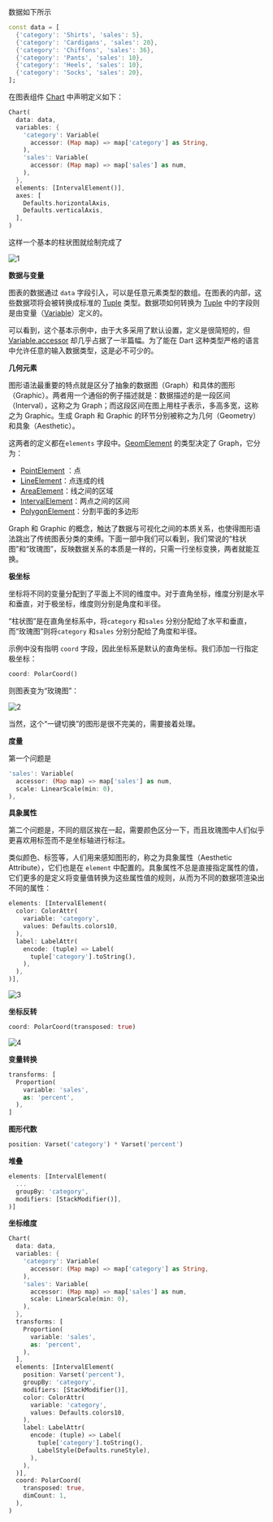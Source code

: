 数据如下所示

```dart
const data = [
  {'category': 'Shirts', 'sales': 5},
  {'category': 'Cardigans', 'sales': 20},
  {'category': 'Chiffons', 'sales': 36},
  {'category': 'Pants', 'sales': 10},
  {'category': 'Heels', 'sales': 10},
  {'category': 'Socks', 'sales': 20},
];
```

在图表组件 [Chart](https://pub.dev/documentation/graphic/latest/graphic/Chart-class.html) 中声明定义如下：

```dart
Chart(
  data: data,
  variables: {
    'category': Variable(
      accessor: (Map map) => map['category'] as String,
    ),
    'sales': Variable(
      accessor: (Map map) => map['sales'] as num,
    ),
  },
  elements: [IntervalElement()],
  axes: [
    Defaults.horizontalAxis,
    Defaults.verticalAxis,
  ],
)
```

这样一个基本的柱状图就绘制完成了

![1](1.jpg)



**数据与变量**

图表的数据通过 `data` 字段引入，可以是任意元素类型的数组。在图表的内部，这些数据项将会被转换成标准的 [Tuple](https://pub.dev/documentation/graphic/latest/graphic/Tuple.html) 类型。数据项如何转换为 [Tuple](https://pub.dev/documentation/graphic/latest/graphic/Tuple.html) 中的字段则是由变量（[Variable](https://pub.dev/documentation/graphic/latest/graphic/Variable-class.html)）定义的。

可以看到，这个基本示例中，由于大多采用了默认设置，定义是很简短的，但 [Variable.accessor](https://pub.dev/documentation/graphic/latest/graphic/Variable/accessor.html) 却几乎占据了一半篇幅。为了能在 Dart 这种类型严格的语言中允许任意的输入数据类型，这是必不可少的。

**几何元素**

图形语法最重要的特点就是区分了抽象的数据图（Graph）和具体的图形（Graphic）。两者用一个通俗的例子描述就是：数据描述的是一段区间（Interval），这称之为 Graph；而这段区间在图上用柱子表示，多高多宽，这称之为 Graphic。生成 Graph 和 Graphic 的环节分别被称之为几何（Geometry）和具象（Aesthetic）。

这两者的定义都在`elements` 字段中。[GeomElement](https://pub.dev/documentation/graphic/latest/graphic/GeomElement-class.html) 的类型决定了 Graph，它分为：

- [PointElement](https://pub.dev/documentation/graphic/latest/graphic/PointElement-class.html) ：点
- [LineElement](https://pub.dev/documentation/graphic/latest/graphic/LineElement-class.html)：点连成的线
- [AreaElement](https://pub.dev/documentation/graphic/latest/graphic/AreaElement-class.html)：线之间的区域
- [IntervalElement](https://pub.dev/documentation/graphic/latest/graphic/IntervalElement-class.html)：两点之间的区间
- [PolygonElement](https://pub.dev/documentation/graphic/latest/graphic/PolygonElement-class.html)：分割平面的多边形

Graph 和 Graphic 的概念，触达了数据与可视化之间的本质关系，也使得图形语法跳出了传统图表分类的束缚。下面一部中我们可以看到，我们常说的“柱状图”和“玫瑰图”，反映数据关系的本质是一样的，只需一行坐标变换，两者就能互换。

**极坐标**

坐标将不同的变量分配到了平面上不同的维度中。对于直角坐标，维度分别是水平和垂直，对于极坐标，维度则分别是角度和半径。

“柱状图”是在直角坐标系中，将`category` 和`sales` 分别分配给了水平和垂直，而“玫瑰图”则将`category` 和`sales` 分别分配给了角度和半径。

示例中没有指明 `coord` 字段，因此坐标系是默认的直角坐标。我们添加一行指定极坐标：

```dart
coord: PolarCoord()
```

则图表变为“玫瑰图”：

![2](2.jpg)

当然，这个“一键切换”的图形是很不完美的，需要接着处理。

**度量**

第一个问题是

```dart
'sales': Variable(
  accessor: (Map map) => map['sales'] as num,
  scale: LinearScale(min: 0),
),
```



**具象属性**

第二个问题是，不同的扇区挨在一起，需要颜色区分一下，而且玫瑰图中人们似乎更喜欢用标签而不是坐标轴进行标注。

类似颜色、标签等，人们用来感知图形的，称之为具象属性（Aesthetic Attribute），它们也是在 `element` 中配置的。具象属性不总是直接指定属性的值，它们更多的是定义将变量值转换为这些属性值的规则，从而为不同的数据项渲染出不同的属性：

```dart
elements: [IntervalElement(
  color: ColorAttr(
    variable: 'category',
    values: Defaults.colors10,
  ),
  label: LabelAttr(
    encode: (tuple) => Label(
      tuple['category'].toString(),
    ),
  ),
)],
```







![3](3.jpg)

**坐标反转**

```dart
coord: PolarCoord(transposed: true)
```

![4](4.jpg)

**变量转换**

```dart
transforms: [
  Proportion(
    variable: 'sales',
    as: 'percent',
  ),
]
```

**图形代数**

```dart
position: Varset('category') * Varset('percent')
```



**堆叠**

```dart
elements: [IntervalElement(
  ...
  groupBy: 'category',
  modifiers: [StackModifier()],
)]
```



**坐标维度**

```dart
Chart(
  data: data,
  variables: {
    'category': Variable(
      accessor: (Map map) => map['category'] as String,
    ),
    'sales': Variable(
      accessor: (Map map) => map['sales'] as num,
      scale: LinearScale(min: 0),
    ),
  },
  transforms: [
    Proportion(
      variable: 'sales',
      as: 'percent',
    ),
  ],
  elements: [IntervalElement(
    position: Varset('percent'),
    groupBy: 'category',
    modifiers: [StackModifier()],
    color: ColorAttr(
      variable: 'category',
      values: Defaults.colors10,
    ),
    label: LabelAttr(
      encode: (tuple) => Label(
        tuple['category'].toString(),
        LabelStyle(Defaults.runeStyle),
      ),
    ),
  )],
  coord: PolarCoord(
    transposed: true,
    dimCount: 1,
  ),
)
```

